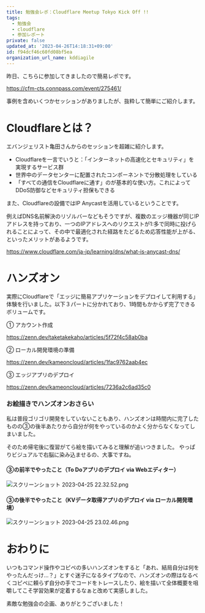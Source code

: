 ```yaml
---
title: 勉強会レポ：Cloudflare Meetup Tokyo Kick Off !!
tags:
  - 勉強会
  - cloudflare
  - 参加レポート
private: false
updated_at: '2023-04-26T14:18:31+09:00'
id: f94dcf46c60fd08bf5ea
organization_url_name: kddiagile
---
```

昨日、こちらに参加してきましたので簡易レポです。

https://cfm-cts.connpass.com/event/275461/

事例を含めいくつかセッションがありましたが、抜粋して簡単にご紹介します。


# Cloudflareとは？

エバンジェリスト亀田さんからのセッションを超雑に紹介します。

- Cloudflareを一言でいうと：「インターネットの高速化とセキュリティ」を実現するサービス群
- 世界中のデータセンターに配置されたコンポーネントで分散処理をしている
- 「すべての通信をCloudflareに通す」のが基本的な使い方。これによってDDoS防御などセキュリティ担保もできる

また、Cloudflareの設備ではIP Anycastを活用しているということです。

例えばDNS名前解決のリゾルバーなどもそうですが、複数のエッジ機器が同じIPアドレスを持っており、一つのIPアドレスへのリクエストが1:多で同時に投げられることによって、その中で最適化された経路をたどるため応答性能が上がる、といったメリットがあるようです。

https://www.cloudflare.com/ja-jp/learning/dns/what-is-anycast-dns/


# ハンズオン

実際にCloudflareで「エッジに簡易アプリケーションをデプロイして利用する」体験を行いました。以下３パートに分かれており、1時間もかからず完了できるボリュームです。

① アカウント作成

https://zenn.dev/taketakekaho/articles/5f72f4c58ab0ba

② ローカル開発環境の準備

https://zenn.dev/kameoncloud/articles/1fac9762aab4ec

③ エッジアプリのデプロイ

https://zenn.dev/kameoncloud/articles/7236a2c6ad35c0


### お絵描きでハンズオンおさらい

私は普段ゴリゴリ開発をしていないこともあり、ハンズオンは時間内に完了したものの③の後半あたりから自分が何をやっているのかよく分からなくなってしまいました。

そのため帰宅後に復習がてら絵を描いてみると理解が追いつきました。
やっぱりビジュアルで右脳に染み込ませるの、大事ですね。

#### ③の前半でやったこと（To Doアプリのデプロイ via Webエディター）
![スクリーンショット 2023-04-25 22.32.52.png](https://qiita-image-store.s3.ap-northeast-1.amazonaws.com/0/1633856/caf0633a-73ef-21b4-c3ba-2426b6cb34e2.png)

#### ③の後半でやったこと（KVデータ取得アプリのデプロイ via ローカル開発環境）
![スクリーンショット 2023-04-25 23.02.46.png](https://qiita-image-store.s3.ap-northeast-1.amazonaws.com/0/1633856/e4fd3d0f-ca5f-df67-ae79-8d2b3408e752.png)


# おわりに

いつもコマンド操作やコピペの多いハンズオンをすると「あれ、結局自分は何をやったんだっけ…？」とすぐ迷子になるタイプなので、ハンズオンの際はなるべくコピペに頼らず自分の手でコードをトレースしたり、絵を描いて全体概要を咀嚼してこそ学習効果が定着するなぁと改めて実感しました。

素敵な勉強会の企画、ありがとうございました！
